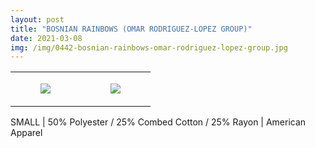 ```yaml
---
layout: post
title: "BOSNIAN RAINBOWS (OMAR RODRIGUEZ-LOPEZ GROUP)"
date: 2021-03-08
img: /img/0442-bosnian-rainbows-omar-rodriguez-lopez-group.jpg
---
```




<table style="width:100%;"><tr><td style="vertical-align:top;">
      <figure class="tmblr-full" data-orig-height="2048" data-orig-width="1365" data-orig-src="https://concertshirts.netlify.app/shirts/0442/0442-01.jpg"><img src="https://64.media.tumblr.com/a94900fea3050a7bd6f2b5e22f919135/385bbfea1db1afd1-26/s540x810/0279b86610356b57d78eb03bd07bba58d894d407.jpg" data-orig-height="2048" data-orig-width="1365" data-orig-src="https://concertshirts.netlify.app/shirts/0442/0442-01.jpg"/></figure></td>
    <td style="vertical-align:top;">
      <figure class="tmblr-full" data-orig-height="2048" data-orig-width="1365" data-orig-src="https://concertshirts.netlify.app/shirts/0442/0442-02.jpg"><img src="https://64.media.tumblr.com/44bf453f8e3744f60eabdffc585124a2/385bbfea1db1afd1-88/s540x810/7207b96126cb0d2136b3de3061ebfcc695177246.jpg" data-orig-height="2048" data-orig-width="1365" data-orig-src="https://concertshirts.netlify.app/shirts/0442/0442-02.jpg"/></figure></td>
  </tr></table><p>
  SMALL | 50% Polyester / 25% Combed Cotton / 25% Rayon | American Apparel
</p>
